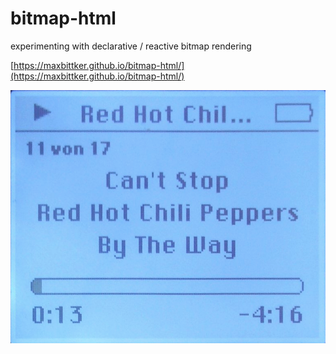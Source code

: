 # bitmap-html

experimenting with declarative / reactive bitmap rendering

[https://maxbittker.github.io/bitmap-html/](https://maxbittker.github.io/bitmap-html/)

![ipod screenshot](./public/ipod.png)
